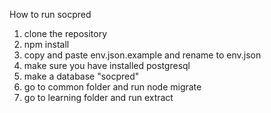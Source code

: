 How to run socpred
1. clone the repository
2. npm install
3. copy and paste env.json.example and rename to env.json
4. make sure you have installed postgresql
5. make a database "socpred"
6. go to common folder and run node migrate
7. go to learning folder and run extract